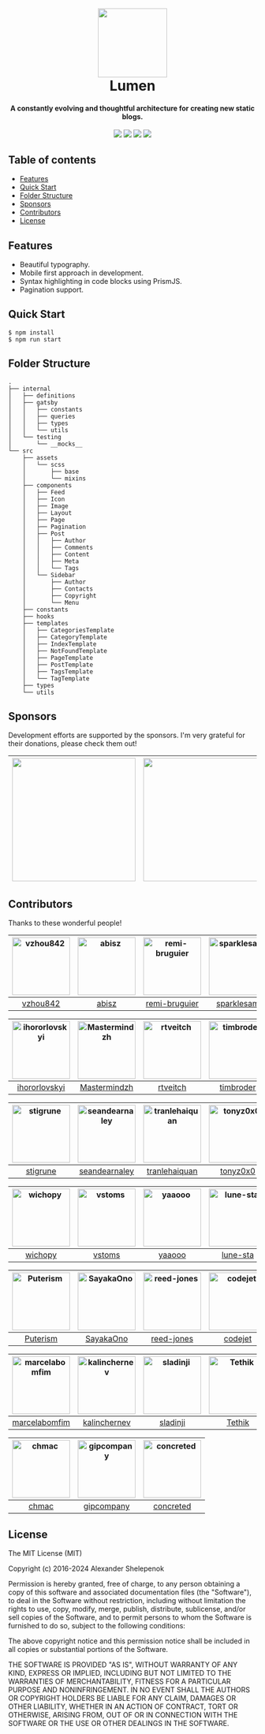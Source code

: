 <h1 align="center">
  <picture>
    <source media="(prefers-color-scheme: dark)" srcset="https://github.com/alxshelepenok/gatsby-starter-lumen/blob/master/.github/logo-light.png" width="140">
    <img src="https://github.com/alxshelepenok/gatsby-starter-lumen/blob/master/.github/logo-dark.png" width="140">
  </picture>
  <br>
  Lumen
</h1>

<h4 align="center">
  A constantly evolving and thoughtful architecture for creating new static blogs.
</h4>

<p align="center">
  <a target="_blank" href="https://codecov.io/gh/alxshelepenok/gatsby-starter-lumen"><img src="https://codecov.io/gh/alxshelepenok/gatsby-starter-lumen/branch/master/graph/badge.svg"></a> <a target="_blank" href="https://www.codacy.com/gh/alxshelepenok/gatsby-starter-lumen/dashboard?utm_source=github.com&amp;utm_medium=referral&amp;utm_content=alxshelepenok/gatsby-starter-lumen&amp;utm_campaign=Badge_Grade"><img src="https://app.codacy.com/project/badge/Grade/2d21235e36e34b758aaa27fecd3c8048"></a> <a target="_blank" href="https://codeclimate.com/github/alxshelepenok/gatsby-starter-lumen"><img src="https://img.shields.io/codeclimate/maintainability/alxshelepenok/gatsby-starter-lumen.svg"></a> <a href="https://app.fossa.io/projects/git%2Bgithub.com%2Falxshelepenok%2Fgatsby-starter-lumen?ref=badge_shield" alt="FOSSA Status"><img src="https://app.fossa.io/api/projects/git%2Bgithub.com%2Falxshelepenok%2Fgatsby-starter-lumen.svg?type=shield"/></a>
</p>

## Table of contents

- [Features](http://github.com/alxshelepenok/gatsby-starter-lumen#features)
- [Quick Start](http://github.com/alxshelepenok/gatsby-starter-lumen#quick-start)
- [Folder Structure](http://github.com/alxshelepenok/gatsby-starter-lumen#folder-structure)
- [Sponsors](http://github.com/alxshelepenok/gatsby-starter-lumen#sponsors)
- [Contributors](http://github.com/alxshelepenok/gatsby-starter-lumen#contributors)
- [License](http://github.com/alxshelepenok/gatsby-starter-lumen#license)

## Features

- Beautiful typography.
- Mobile first approach in development.
- Syntax highlighting in code blocks using PrismJS.
- Pagination support.

## Quick Start

```
$ npm install
$ npm run start
```

## Folder Structure

```
.
├── internal
│   ├── definitions
│   ├── gatsby
│   │   ├── constants
│   │   ├── queries
│   │   ├── types
│   │   └── utils
│   └── testing
│       └── __mocks__
└── src
    ├── assets
    │   └── scss
    │       ├── base
    │       └── mixins
    ├── components
    │   ├── Feed
    │   ├── Icon
    │   ├── Image
    │   ├── Layout
    │   ├── Page
    │   ├── Pagination
    │   ├── Post
    │   │   ├── Author
    │   │   ├── Comments
    │   │   ├── Content
    │   │   ├── Meta
    │   │   └── Tags
    │   └── Sidebar
    │       ├── Author
    │       ├── Contacts
    │       ├── Copyright
    │       └── Menu
    ├── constants
    ├── hooks
    ├── templates
    │   ├── CategoriesTemplate
    │   ├── CategoryTemplate
    │   ├── IndexTemplate
    │   ├── NotFoundTemplate
    │   ├── PageTemplate
    │   ├── PostTemplate
    │   ├── TagsTemplate
    │   └── TagTemplate
    ├── types
    └── utils
```

## Sponsors

Development efforts are supported by the sponsors. I'm very grateful for their donations, please check them out!

| <a href="https://www.browserstack.com" target="_blank"><img width="250" src="https://gist.githubusercontent.com/alxshelepenok/94cbc6dc4a2cb8167ee188ddab33893a/raw/f869c9a67db7bfd5440a49178195efe811d8f7d8/browserstack.svg"></a> | <a href="https://sentry.io" target="_blank"><img width="250" src="https://gist.githubusercontent.com/alxshelepenok/1a74dbe123b2f7ad538f41c94e2da0a2/raw/aaeb3b38ef0873bae1f23f3605696b4e65362e67/sentry.svg"></a> |
| :--------------------------------------------------------------------------------------------------------------------------------------------------------------------------------------------------------------------------------: | :---------------------------------------------------------------------------------------------------------------------------------------------------------------------------------------------------------------: |

## Contributors

Thanks to these wonderful people!

[<img alt="vzhou842" src="https://avatars.githubusercontent.com/u/10209814?v=4&s=117" width="117">](https://github.com/vzhou842) |[<img alt="abisz" src="https://avatars.githubusercontent.com/u/7287780?v=4&s=117" width="117">](https://github.com/abisz) |[<img alt="remi-bruguier" src="https://avatars.githubusercontent.com/u/7031328?v=4&s=117" width="117">](https://github.com/remi-bruguier) |[<img alt="sparklesam" src="https://avatars.githubusercontent.com/u/10287995?v=4&s=117" width="117">](https://github.com/sparklesam) |[<img alt="vinnymac" src="https://avatars.githubusercontent.com/u/1832781?v=4&s=117" width="117">](https://github.com/vinnymac) |[<img alt="mariolopjr" src="https://avatars.githubusercontent.com/u/2067324?v=4&s=117" width="117">](https://github.com/mariolopjr) |
:---: |:---: |:---: |:---: |:---: |:---: |
[vzhou842](https://github.com/vzhou842) |[abisz](https://github.com/abisz) |[remi-bruguier](https://github.com/remi-bruguier) |[sparklesam](https://github.com/sparklesam) |[vinnymac](https://github.com/vinnymac) |[mariolopjr](https://github.com/mariolopjr) |

[<img alt="ihororlovskyi" src="https://avatars.githubusercontent.com/u/7969737?v=4&s=117" width="117">](https://github.com/ihororlovskyi) |[<img alt="Mastermindzh" src="https://avatars.githubusercontent.com/u/4190290?v=4&s=117" width="117">](https://github.com/Mastermindzh) |[<img alt="rtveitch" src="https://avatars.githubusercontent.com/u/25228001?v=4&s=117" width="117">](https://github.com/rtveitch) |[<img alt="timbroder" src="https://avatars.githubusercontent.com/u/121503?v=4&s=117" width="117">](https://github.com/timbroder) |[<img alt="yodahuang" src="https://avatars.githubusercontent.com/u/11242657?v=4&s=117" width="117">](https://github.com/yodahuang) |[<img alt="ybbarng" src="https://avatars.githubusercontent.com/u/1793950?v=4&s=117" width="117">](https://github.com/ybbarng) |
:---: |:---: |:---: |:---: |:---: |:---: |
[ihororlovskyi](https://github.com/ihororlovskyi) |[Mastermindzh](https://github.com/Mastermindzh) |[rtveitch](https://github.com/rtveitch) |[timbroder](https://github.com/timbroder) |[yodahuang](https://github.com/yodahuang) |[ybbarng](https://github.com/ybbarng) |

[<img alt="stigrune" src="https://avatars.githubusercontent.com/u/1052748?v=4&s=117" width="117">](https://github.com/stigrune) |[<img alt="seandearnaley" src="https://avatars.githubusercontent.com/u/5084762?v=4&s=117" width="117">](https://github.com/seandearnaley) |[<img alt="tranlehaiquan" src="https://avatars.githubusercontent.com/u/17347993?v=4&s=117" width="117">](https://github.com/tranlehaiquan) |[<img alt="tonyz0x0" src="https://avatars.githubusercontent.com/u/29159357?v=4&s=117" width="117">](https://github.com/tonyz0x0) |[<img alt="axelclark" src="https://avatars.githubusercontent.com/u/16856928?v=4&s=117" width="117">](https://github.com/axelclark) |[<img alt="yairmark" src="https://avatars.githubusercontent.com/u/28291977?v=4&s=117" width="117">](https://github.com/yairmark) |
:---: |:---: |:---: |:---: |:---: |:---: |
[stigrune](https://github.com/stigrune) |[seandearnaley](https://github.com/seandearnaley) |[tranlehaiquan](https://github.com/tranlehaiquan) |[tonyz0x0](https://github.com/tonyz0x0) |[axelclark](https://github.com/axelclark) |[yairmark](https://github.com/yairmark) |

[<img alt="wichopy" src="https://avatars.githubusercontent.com/u/24414632?v=4&s=117" width="117">](https://github.com/wichopy) |[<img alt="vstoms" src="https://avatars.githubusercontent.com/u/22646173?v=4&s=117" width="117">](https://github.com/vstoms) |[<img alt="yaaooo" src="https://avatars.githubusercontent.com/u/16640310?v=4&s=117" width="117">](https://github.com/yaaooo) |[<img alt="lune-sta" src="https://avatars.githubusercontent.com/u/1887764?v=4&s=117" width="117">](https://github.com/lune-sta) |[<img alt="vvasiloud" src="https://avatars.githubusercontent.com/u/5891530?v=4&s=117" width="117">](https://github.com/vvasiloud) |[<img alt="swapnilmishra" src="https://avatars.githubusercontent.com/u/875450?v=4&s=117" width="117">](https://github.com/swapnilmishra) |
:---: |:---: |:---: |:---: |:---: |:---: |
[wichopy](https://github.com/wichopy) |[vstoms](https://github.com/vstoms) |[yaaooo](https://github.com/yaaooo) |[lune-sta](https://github.com/lune-sta) |[vvasiloud](https://github.com/vvasiloud) |[swapnilmishra](https://github.com/swapnilmishra) |

[<img alt="Puterism" src="https://avatars.githubusercontent.com/u/2542730?v=4&s=117" width="117">](https://github.com/Puterism) |[<img alt="SayakaOno" src="https://avatars.githubusercontent.com/u/33141219?v=4&s=117" width="117">](https://github.com/SayakaOno) |[<img alt="reed-jones" src="https://avatars.githubusercontent.com/u/11511864?v=4&s=117" width="117">](https://github.com/reed-jones) |[<img alt="codejet" src="https://avatars.githubusercontent.com/u/802203?v=4&s=117" width="117">](https://github.com/codejet) |[<img alt="marktani" src="https://avatars.githubusercontent.com/u/1780597?v=4&s=117" width="117">](https://github.com/marktani) |[<img alt="zollillo" src="https://avatars.githubusercontent.com/u/8833904?v=4&s=117" width="117">](https://github.com/zollillo) |
:---: |:---: |:---: |:---: |:---: |:---: |
[Puterism](https://github.com/Puterism) |[SayakaOno](https://github.com/SayakaOno) |[reed-jones](https://github.com/reed-jones) |[codejet](https://github.com/codejet) |[marktani](https://github.com/marktani) |[zollillo](https://github.com/zollillo) |

[<img alt="marcelabomfim" src="https://avatars.githubusercontent.com/u/6224547?v=4&s=117" width="117">](https://github.com/marcelabomfim) |[<img alt="kalinchernev" src="https://avatars.githubusercontent.com/u/1923476?v=4&s=117" width="117">](https://github.com/kalinchernev) |[<img alt="sladinji" src="https://avatars.githubusercontent.com/u/8300799?v=4&s=117" width="117">](https://github.com/sladinji) |[<img alt="Tethik" src="https://avatars.githubusercontent.com/u/298627?v=4&s=117" width="117">](https://github.com/Tethik) |[<img alt="ibraheemdev" src="https://avatars.githubusercontent.com/u/34988408?v=4&s=117" width="117">](https://github.com/ibraheemdev) |[<img alt="charandas" src="https://avatars.githubusercontent.com/u/542168?v=4&s=117" width="117">](https://github.com/charandas) |
:---: |:---: |:---: |:---: |:---: |:---: |
[marcelabomfim](https://github.com/marcelabomfim) |[kalinchernev](https://github.com/kalinchernev) |[sladinji](https://github.com/sladinji) |[Tethik](https://github.com/Tethik) |[ibraheemdev](https://github.com/ibraheemdev) |[charandas](https://github.com/charandas) |

[<img alt="chmac" src="https://avatars.githubusercontent.com/u/690997?v=4&s=117" width="117">](https://github.com/chmac) |[<img alt="gipcompany" src="https://avatars.githubusercontent.com/u/130989?v=4&s=117" width="117">](https://github.com/gipcompany) |[<img alt="concreted" src="https://avatars.githubusercontent.com/u/4016897?v=4&s=117" width="117">](https://github.com/concreted) |
:---: |:---: |:---: |
[chmac](https://github.com/chmac) |[gipcompany](https://github.com/gipcompany) |[concreted](https://github.com/concreted) |

## License

The MIT License (MIT)

Copyright (c) 2016-2024 Alexander Shelepenok

Permission is hereby granted, free of charge, to any person obtaining a copy
of this software and associated documentation files (the "Software"), to deal
in the Software without restriction, including without limitation the rights
to use, copy, modify, merge, publish, distribute, sublicense, and/or sell
copies of the Software, and to permit persons to whom the Software is
furnished to do so, subject to the following conditions:

The above copyright notice and this permission notice shall be included in all
copies or substantial portions of the Software.

THE SOFTWARE IS PROVIDED "AS IS", WITHOUT WARRANTY OF ANY KIND, EXPRESS OR
IMPLIED, INCLUDING BUT NOT LIMITED TO THE WARRANTIES OF MERCHANTABILITY,
FITNESS FOR A PARTICULAR PURPOSE AND NONINFRINGEMENT. IN NO EVENT SHALL THE
AUTHORS OR COPYRIGHT HOLDERS BE LIABLE FOR ANY CLAIM, DAMAGES OR OTHER
LIABILITY, WHETHER IN AN ACTION OF CONTRACT, TORT OR OTHERWISE, ARISING FROM,
OUT OF OR IN CONNECTION WITH THE SOFTWARE OR THE USE OR OTHER DEALINGS IN THE
SOFTWARE.
